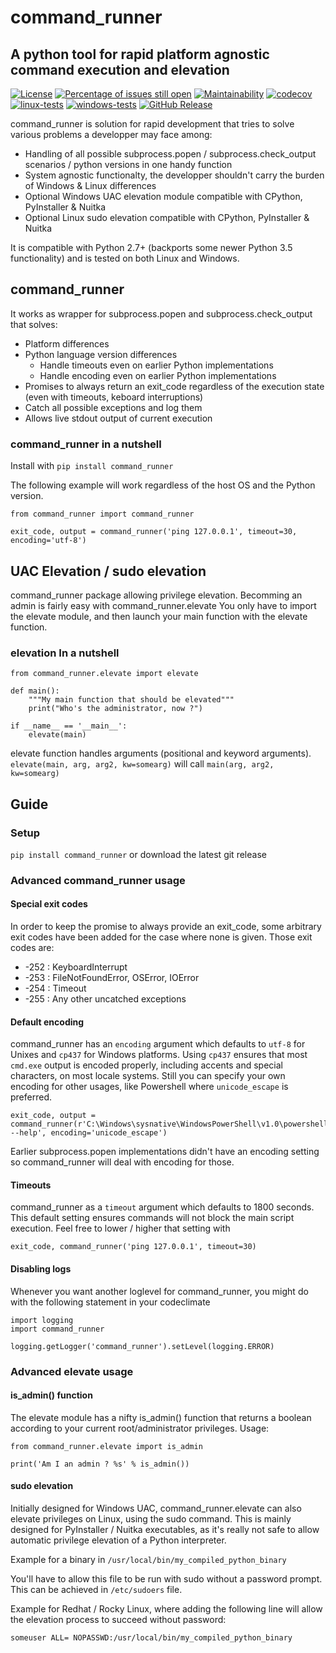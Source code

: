 # command_runner
## A python tool for rapid platform agnostic command execution and elevation

[![License](https://img.shields.io/badge/License-BSD%203--Clause-blue.svg)](https://opensource.org/licenses/BSD-3-Clause)
[![Percentage of issues still open](http://isitmaintained.com/badge/open/netinvent/command_runner.svg)](http://isitmaintained.com/project/netinvent/command_runner "Percentage of issues still open")
[![Maintainability](https://api.codeclimate.com/v1/badges/defbe10a354d3705f287/maintainability)](https://codeclimate.com/github/netinvent/command_runner/maintainability)
[![codecov](https://codecov.io/gh/netinvent/command_runner/branch/master/graph/badge.svg?token=rXqlphOzMh)](https://codecov.io/gh/netinvent/command_runner)
[![linux-tests](https://github.com/netinvent/command_runner/actions/workflows/linux.yaml/badge.svg)](https://github.com/netinvent/command_runner/actions/workflows/linux.yaml)
[![windows-tests](https://github.com/netinvent/command_runner/actions/workflows/windows.yaml/badge.svg)](https://github.com/netinvent/command_runner/actions/workflows/windows.yaml)
[![GitHub Release](https://img.shields.io/github/release/netinvent/command_runner.svg?label=Latest)](https://github.com/netinvent/command_runner/releases/latest)


command_runner is solution for rapid development that tries to solve various problems a developper may face among:
   - Handling of all possible subprocess.popen / subprocess.check_output scenarios / python versions in one handy function
   - System agnostic functionalty, the developper shouldn't carry the burden of Windows & Linux differences
   - Optional Windows UAC elevation module compatible with CPython, PyInstaller & Nuitka
   - Optional Linux sudo elevation compatible with CPython, PyInstaller & Nuitka

It is compatible with Python 2.7+ (backports some newer Python 3.5 functionality) and is tested on both Linux and Windows.


## command_runner

It works as wrapper for subprocess.popen and subprocess.check_output that solves:
   - Platform differences
   - Python language version differences
      - Handle timeouts even on earlier Python implementations
      - Handle encoding even on earlier Python implementations
   - Promises to always return an exit_code regardless of the execution state (even with timeouts, keboard interruptions)
   - Catch all possible exceptions and log them
   - Allows live stdout output of current execution

   
### command_runner in a nutshell

Install with `pip install command_runner`

The following example will work regardless of the host OS and the Python version.

```
from command_runner import command_runner

exit_code, output = command_runner('ping 127.0.0.1', timeout=30, encoding='utf-8')
```



## UAC Elevation / sudo elevation

command_runner package allowing privilege elevation.
Becomming an admin is fairly easy with command_runner.elevate
You only have to import the elevate module, and then launch your main function with the elevate function.

### elevation In a nutshell

```
from command_runner.elevate import elevate

def main():
    """My main function that should be elevated"""
    print("Who's the administrator, now ?")

if __name__ == '__main__':
    elevate(main)
```

elevate function handles arguments (positional and keyword arguments).
`elevate(main, arg, arg2, kw=somearg)` will call `main(arg, arg2, kw=somearg)`


## Guide

### Setup

`pip install command_runner` or download the latest git release


### Advanced command_runner usage


#### Special exit codes

In order to keep the promise to always provide an exit_code, some arbitrary exit codes have been added for the case where none is given.
Those exit codes are:

- -252 : KeyboardInterrupt
- -253 : FileNotFoundError, OSError, IOError
- -254 : Timeout
- -255 : Any other uncatched exceptions

#### Default encoding

command_runner has an `encoding` argument which defaults to `utf-8` for Unixes and `cp437` for Windows platforms.
Using `cp437` ensures that most `cmd.exe` output is encoded properly, including accents and special characters, on most locale systems.
Still you can specify your own encoding for other usages, like Powershell where `unicode_escape` is preferred.

```
exit_code, output = command_runner(r'C:\Windows\sysnative\WindowsPowerShell\v1.0\powershell.exe --help', encoding='unicode_escape')
```

Earlier subprocess.popen implementations didn't have an encoding setting so command_runner will deal with encoding for those.

#### Timeouts

command_runner as a `timeout` argument which defaults to 1800 seconds.
This default setting ensures commands will not block the main script execution.
Feel free to lower / higher that setting with

```
exit_code, command_runner('ping 127.0.0.1', timeout=30)
```

#### Disabling logs

Whenever you want another loglevel for command_runner, you might do with the following statement in your codeclimate

```
import logging
import command_runner

logging.getLogger('command_runner').setLevel(logging.ERROR)
```

### Advanced elevate usage

#### is_admin() function

The elevate module has a nifty is_admin() function that returns a boolean according to your current root/administrator privileges.
Usage:

```
from command_runner.elevate import is_admin

print('Am I an admin ? %s' % is_admin())
```

#### sudo elevation

Initially designed for Windows UAC, command_runner.elevate can also elevate privileges on Linux, using the sudo command.
This is mainly designed for PyInstaller / Nuitka executables, as it's really not safe to allow automatic privilege elevation of a Python interpreter.

Example for a binary in `/usr/local/bin/my_compiled_python_binary`

You'll have to allow this file to be run with sudo without a password prompt.
This can be achieved in `/etc/sudoers` file.

Example for Redhat / Rocky Linux, where adding the following line will allow the elevation process to succeed without password:
```
someuser ALL= NOPASSWD:/usr/local/bin/my_compiled_python_binary
```
